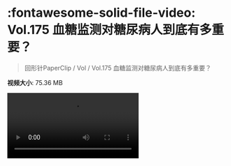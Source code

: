 # :fontawesome-solid-file-video: Vol.175 血糖监测对糖尿病人到底有多重要？

> 回形针PaperClip / Vol / Vol.175 血糖监测对糖尿病人到底有多重要？

**视频大小**: 75.36 MB

<div class="video"><video src="https://file.hsyhx.top/archive/回形针PaperClip/Vol/Vol.175 血糖监测对糖尿病人到底有多重要？.mp4" controls preload>🤔 您的浏览器不支持 video 标签</video></div>